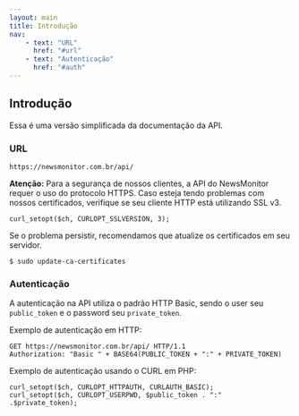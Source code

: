 ```yaml
---
layout: main
title: Introdução
nav:
    - text: "URL"
      href: "#url"
    - text: "Autenticação"
      href: "#auth"
---
```


## Introdução

Essa é uma versão simplificada da documentação da API.

### <a id="url">URL</a>

`https://newsmonitor.com.br/api/`

**Atenção:** Para a segurança de nossos clientes, a API do NewsMonitor requer o uso do protocolo HTTPS. Caso esteja tendo problemas com nossos certificados, verifique se seu cliente HTTP está utilizando SSL v3.

    curl_setopt($ch, CURLOPT_SSLVERSION, 3);

Se o problema persistir, recomendamos que atualize os certificados em seu servidor.

    $ sudo update-ca-certificates

### <a id="auth">Autenticação</a>

A autenticação na API utiliza o padrão HTTP Basic, sendo o user seu `public_token` e o password seu `private_token`.

Exemplo de autenticação em HTTP:

    GET https://newsmonitor.com.br/api/ HTTP/1.1
    Authorization: "Basic " + BASE64(PUBLIC_TOKEN + ":" + PRIVATE_TOKEN)

Exemplo de autenticação usando o CURL em PHP:

    curl_setopt($ch, CURLOPT_HTTPAUTH, CURLAUTH_BASIC);
    curl_setopt($ch, CURLOPT_USERPWD, $public_token . ":" .$private_token);

